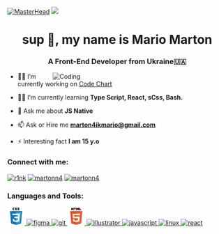 [![MasterHead](https://lh3.googleusercontent.com/pw/AP1GczNOWzREOhqKvVAw-vCFLl_mR_CNZzL1RNy4pxKPlTiePLn0wCeLQe19HwbuwfP_Ug1DHCBulZkwEb8h7ABnVyuO1AWY_PusWhDzDf1q94YH4Egb80dHr5Yj6WNdH2iKHPdDdGNLdSCWTcoRBk1N4oNChdJtFuKWGrJxM3UPkC36BX6QDiJhD5SgRFdgcxd7JWMJfQfm6HqUtUKF4KCsAkaYeIEnTSsFSP_BCUmEW0aIiXgXuOffTMR82diXBTj-KJ8svlMmjfSteHWluwdpXAYDHDmjJs8VoBNUdOGDY9XjvmEyN0sFLrN0Y2lV_kVpoAaJ8_yWjro4tBGsVZKpAzeV6Rb-QhTIP92yG9f5iwghFdhy9qb48wddZWzVfEMOe0gRG7taFiNU3SA34w1hNAJknA8arngVxnMuE2R1CM2fDSI8vh3dI1SqyPNhDFDwzSPfzG_T-pR2jU_OGIMr202FworhMEV9oPWs7FzI007svoqg430gBkIk-IMvsnwgyKXfsgkBH20lRBlBtCWDtpbTWSll30-Hrcq_NhJlg-trkUU2PEi4ksu1cZMc7NT09cciOWHE7lkNQcamMFUyvNcHSq8OD_WCMW8IIMIX5PrA6jZPjow0ts13f_KbFoiwP1Q5Yl1ddSflLTLtBfupUOt2yrUjsDzoQlEaaKS03S_aN0v_5phJptt_o1L4kPb1GApP1jnIPyFi8KlY1vp52xTMHRxvIfp3m4EdtK6j6z17BbsdLUpgO-h6AmWHbModvtyE_M5sOzG52q4t8vWkPdwC86CMDFaRS2UYKccKTiNGjvqFOPrpwToti9-TTxCjX6GUf4qOsK9rRtjPunoQ2ZZEDEzFBQO-f9K-XswtziIRfw_5lTJJwC_W3WAQIywyeO2SkWkreZLLZfXqrrNnuIbF4KdG5WzNSlZCbQwVa21Ok-Nlg8hBjfo7dcGVbYftl6W8z9jNcHFCcSpFBl2RvUxq4V2O5Os=w1000-h300-s-no?authuser=0)](https://github.com/r1nk1337)
<img align= "righ" width="400" src="https://cdn.dribbble.com/users/1187278/screenshots/16762086/media/10ba6161c70f3edd67f34e229b62b852.gif">
<h1 align="center">sup 👋, my name is Mario Marton</h1>
<h3 align="center">A Front-End Developer from Ukraine🇺🇦</h3>
<img align="right" alt="Coding" width="400" src="https://www.icegif.com/wp-content/uploads/2023/07/icegif-93.gif">

- 👨‍💻 I’m currently working on [Code Chart](https://www.figma.com/design/hEyEEeOtgMb1mitfrTCmDJ/Code-chart-p1?m=auto&t=Ft8efSLfP7wgTTqM-6)

- 🧑‍🎓 I’m currently learning **Type Script, React, sCss, Bash.**

- 💬 Ask me about **JS Native**

- 📫 Ask or Hire me **marton4ikmario@gmail.com**

- ⚡ Interesting fact **I am 15 y.o**

<h3 align="left">Connect with me:</h3>
<p align="left">
<a href="https://twitter.com/r1nk" target="blank"><img align="center" src="https://raw.githubusercontent.com/rahuldkjain/github-profile-readme-generator/master/src/images/icons/Social/twitter.svg" alt="r1nk" height="30" width="40" /></a>
<a href="https://fb.com/martonn4" target="blank"><img align="center" src="https://raw.githubusercontent.com/rahuldkjain/github-profile-readme-generator/master/src/images/icons/Social/facebook.svg" alt="martonn4" height="30" width="40" /></a>
<a href="https://instagram.com/martonn4" target="blank"><img align="center" src="https://raw.githubusercontent.com/rahuldkjain/github-profile-readme-generator/master/src/images/icons/Social/instagram.svg" alt="martonn4" height="30" width="40" /></a>
</p>

<h3 align="left">Languages and Tools:</h3>
<p align="left"> <a href="https://www.w3schools.com/css/" target="_blank" rel="noreferrer"> <img src="https://raw.githubusercontent.com/devicons/devicon/master/icons/css3/css3-original-wordmark.svg" alt="css3" width="40" height="40"/> </a> <a href="https://www.figma.com/" target="_blank" rel="noreferrer"> <img src="https://cdn.jim-nielsen.com/macos/512/figma-2021-05-05.png?rf=1024" alt="figma" width="40" height="40"/> </a> <a href="https://git-scm.com/" target="_blank" rel="noreferrer"> <img src="https://www.vectorlogo.zone/logos/git-scm/git-scm-icon.svg" alt="git" width="40" height="40"/> </a> <a href="https://www.w3.org/html/" target="_blank" rel="noreferrer"> <img src="https://raw.githubusercontent.com/devicons/devicon/master/icons/html5/html5-original-wordmark.svg" alt="html5" width="40" height="40"/> </a> <a href="https://www.adobe.com/in/products/illustrator.html" target="_blank" rel="noreferrer"> <img src="https://uxwing.com/wp-content/themes/uxwing/download/brands-and-social-media/adobe-illustrator-icon.png" alt="illustrator" width="40" height="40"/> </a> <a href="https://developer.mozilla.org/en-US/docs/Web/JavaScript" target="_blank" rel="noreferrer"> <img src="https://upload.wikimedia.org/wikipedia/commons/thumb/9/99/Unofficial_JavaScript_logo_2.svg/1024px-Unofficial_JavaScript_logo_2.svg.png" alt="javascript" width="40" height="40"/> </a> <a href="https://www.linux.org/" target="_blank" rel="noreferrer"> <img src="https://cdn0.iconfinder.com/data/icons/flat-round-system/512/archlinux-512.png" alt="linux" width="40" height="40"/> </a> <a href="https://reactjs.org/" target="_blank" rel="noreferrer"> <img src="https://cdn4.iconfinder.com/data/icons/logos-3/600/React.js_logo-512.png" alt="react" width="40" height="40"/> </a> </p>
<!--https://www.vectorlogo.zone/logos/figma/figma-icon.svg-->
